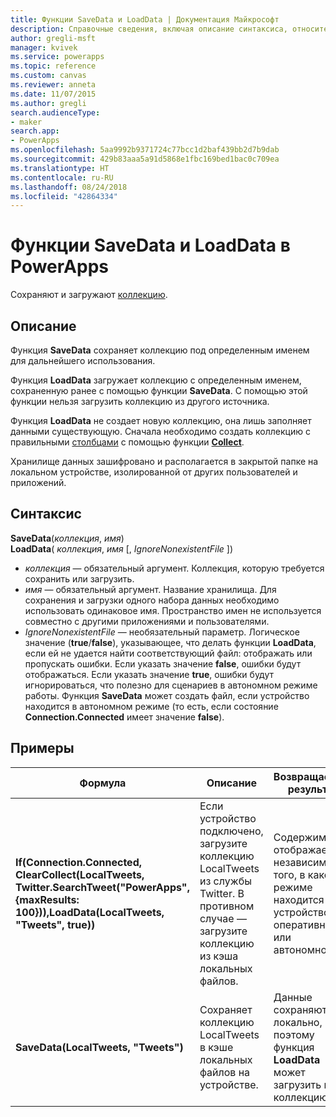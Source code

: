 ```yaml
---
title: Функции SaveData и LoadData | Документация Майкрософт
description: Справочные сведения, включая описание синтаксиса, относительно функций SaveData и LoadData в PowerApps
author: gregli-msft
manager: kvivek
ms.service: powerapps
ms.topic: reference
ms.custom: canvas
ms.reviewer: anneta
ms.date: 11/07/2015
ms.author: gregli
search.audienceType:
- maker
search.app:
- PowerApps
ms.openlocfilehash: 5aa9992b9371724c77bcc1d2baf439bb2d7b9dab
ms.sourcegitcommit: 429b83aaa5a91d5868e1fbc169bed1bac0c709ea
ms.translationtype: HT
ms.contentlocale: ru-RU
ms.lasthandoff: 08/24/2018
ms.locfileid: "42864334"
---
```

# <a name="savedata-and-loaddata-functions-in-powerapps"></a>Функции SaveData и LoadData в PowerApps
Сохраняют и загружают [коллекцию](../working-with-data-sources.md#collections).

## <a name="description"></a>Описание
Функция **SaveData** сохраняет коллекцию под определенным именем для дальнейшего использования.  

Функция **LoadData** загружает коллекцию с определенным именем, сохраненную ранее с помощью функции **SaveData**. С помощью этой функции нельзя загрузить коллекцию из другого источника.  

Функция **LoadData** не создает новую коллекцию, она лишь заполняет данными существующую. Сначала необходимо создать коллекцию с правильными [столбцами](../working-with-tables.md#columns) с помощью функции **[Collect](function-clear-collect-clearcollect.md)**.

Хранилище данных зашифровано и располагается в закрытой папке на локальном устройстве, изолированной от других пользователей и приложений.  

## <a name="syntax"></a>Синтаксис
**SaveData**(*коллекция*, *имя*)<br>**LoadData**( *коллекция*, *имя* [, *IgnoreNonexistentFile* ])

* *коллекция* — обязательный аргумент.  Коллекция, которую требуется сохранить или загрузить.
* *имя* — обязательный аргумент.  Название хранилища. Для сохранения и загрузки одного набора данных необходимо использовать одинаковое имя. Пространство имен не используется совместно с другими приложениями и пользователями.
* *IgnoreNonexistentFile* — необязательный параметр. Логическое значение (**true**/**false**), указывающее, что делать функции **LoadData**, если ей не удается найти соответствующий файл: отображать или пропускать ошибки. Если указать значение **false**, ошибки будут отображаться. Если указать значение **true**, ошибки будут игнорироваться, что полезно для сценариев в автономном режиме работы. Функция **SaveData** может создать файл, если устройство находится в автономном режиме (то есть, если состояние **Connection.Connected** имеет значение **false**).

## <a name="examples"></a>Примеры

| Формула | Описание | Возвращаемый результат |
| --- | --- | --- |
| **If(Connection.Connected, ClearCollect(LocalTweets, Twitter.SearchTweet("PowerApps", {maxResults: 100})),LoadData(LocalTweets, "Tweets", true))** |Если устройство подключено, загрузите коллекцию LocalTweets из службы Twitter. В противном случае — загрузите коллекцию из кэша локальных файлов. |Содержимое отображается независимо от того, в каком режиме находится устройство: оперативном или автономном. |
| **SaveData(LocalTweets, "Tweets")** |Сохраняет коллекцию LocalTweets в кэше локальных файлов на устройстве. |Данные сохраняются локально, поэтому функция **LoadData** может загрузить их в коллекцию. |

